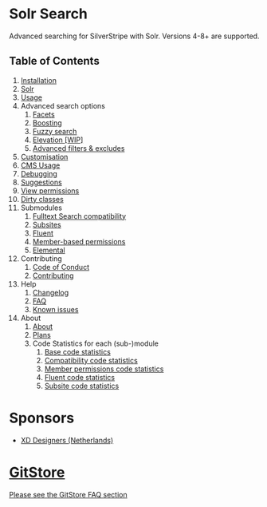 # Solr Search

Advanced searching for SilverStripe with Solr. Versions 4-8+ are supported.

## Table of Contents

01. [Installation](01-Installation.md)
02. [Solr](02-Solr.md)
03. [Usage](03-Usage.md)
04. Advanced search options
    01. [Facets](04-Advanced-Options/01-Faceting.md)
    02. [Boosting](04-Advanced-Options/02-Boosting.md)
    03. [Fuzzy search](04-Advanced-Options/03-Fuzzy-search.md)
    04. [Elevation [WIP]](04-Advanced-Options/04-Elevation.md)
    05. [Advanced filters & excludes](04-Advanced-Options/05-Filters-excludes.md)
05. [Customisation](05-Customisation.md)
06. [CMS Usage](06-CMS-Usage.md)
07. [Debugging](07-Debugging.md)
08. [Suggestions](08-Suggestions.md)
09. [View permissions](09-View-Permissions.md)
10. [Dirty classes](10-Dirty-classes.md)
11. Submodules
    01. [Fulltext Search compatibility](11-Submodules/01-Fulltext-Search-Compatibility.md)
    02. [Subsites](11-Submodules/02-Subsites.md)
    03. [Fluent](11-Submodules/03-Fluent.md)
    04. [Member-based permissions](11-Submodules/04-Member-based-permissions.md)
    05. [Elemental](11-Submodules/05-Elemental.md)
12. Contributing
    01. [Code of Conduct](12-Contributing/01-Code-of-Conduct.md)
    02. [Contributing](12-Contributing/02-Contributing.md) 
13. Help
    01. [Changelog](13-Help/01-Changelog.md)
    02. [FAQ](13-Help/02-FAQ.md)
    03. [Known issues](13-Help/03-Known-issues.md)
14. About
    01. [About](14-About/01-About.md)
    02. [Plans](14-About/02-Plans.md)
    03. Code Statistics for each (sub-)module
        01. [Base code statistics](14-About/03-Codebase/01-Main-stats.md)
        02. [Compatibility code statistics](14-About/03-Codebase/02-Compatibility-stats.md)
        03. [Member permissions code statistics](14-About/03-Codebase/03-Member-permission-stats.md)
        04. [Fluent code statistics](14-About/03-Codebase/04-Fluent-stats.md)
        05. [Subsite code statistics](14-About/03-Codebase/05-Subsites-stats.md)
    
# Sponsors

- [XD Designers (Netherlands)](https://www.xd.nl)
    
# [GitStore](https://enjoy.gitstore.app/repositories/Firesphere/silverstripe-solr-search)

[Please see the GitStore FAQ section](13-Help/02-FAQ.html#gitstore)
